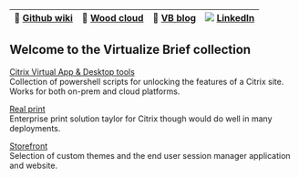 |:newspaper: [Github wiki](https://github.com/virtualizebrief/home/wiki)|:convenience_store: [Wood cloud](https://marketplace.woodcloud.one/)|:convenience_store: [VB blog](https://virtualizebrief.woodcloud.one/)|![](https://i.stack.imgur.com/gVE0j.png) [LinkedIn](https://www.linkedin.com/in/michaelcharleswood/)|
|---|---|---|---|

## Welcome to the Virtualize Brief collection

[Citrix Virtual App & Desktop tools](cvadtools) <br>
Collection of powershell scripts for unlocking the features of a Citrix site. Works for both on-prem and cloud platforms.

[Real print](realprint) <br>
Enterprise print solution taylor for Citrix though would do well in many deployments.

[Storefront](storefront) <br>
Selection of custom themes and the end user session manager application and website.
